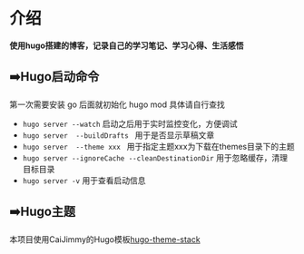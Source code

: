# 介绍
**使用hugo搭建的博客，记录自己的学习笔记、学习心得、生活感悟**

## ➡️Hugo启动命令
第一次需要安装 go 后面就初始化 hugo mod 具体请自行查找

- `hugo server --watch` 启动之后用于实时监控变化，方便调试
- `hugo server  --buildDrafts ` 用于是否显示草稿文章
- `hugo server  --theme xxx ` 用于指定主题xxx为下载在themes目录下的主题
- `hugo server --ignoreCache --cleanDestinationDir` 用于忽略缓存，清理目标目录
- `hugo server -v` 用于查看启动信息

## ➡️Hugo主题
本项目使用CaiJimmy的Hugo模板[hugo-theme-stack](https://github.com/CaiJimmy/hugo-theme-stack)


